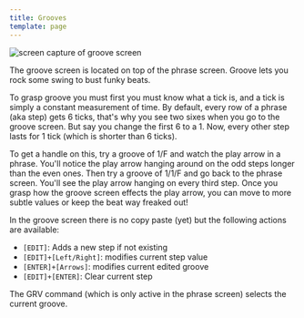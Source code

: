 ```yaml
---
title: Grooves
template: page
---
```


![screen capture of groove screen](/image/groove-screen-small.png)

The groove screen is located on top of the phrase screen. Groove lets you rock some swing to bust funky beats.

To grasp groove you must first you must know what a tick is, and a tick is simply a constant measurement of time. By default, every row of a phrase (aka step) gets 6 ticks, that's why you see two sixes when you go to the groove screen. But say you change the first 6 to a 1. Now, every other step lasts for 1 tick (which is shorter than 6 ticks).

To get a handle on this, try a groove of 1/F and watch the play arrow in a phrase. You'll notice the play arrow hanging around on the odd steps longer than the even ones. Then try a groove of 1/1/F and go back to the phrase screen. You'll see the play arrow hanging on every third step. Once you grasp how the groove screen effects the play arrow, you can move to more subtle values or keep the beat way freaked out!

In the groove screen there is no copy paste (yet) but the following actions are available:

- `[EDIT]`: Adds a new step if not existing
- `[EDIT]+[Left/Right]`: modifies current step value
- `[ENTER]+[Arrows]`: modifies current edited groove
- `[EDIT]+[ENTER]`: Clear current step

The GRV command (which is only active in the phrase screen) selects the current groove.